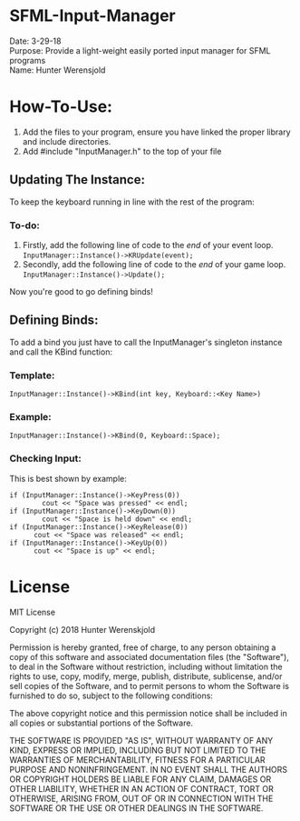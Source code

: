 # SFML-Input-Manager
Date:     3-29-18  
Purpose:  Provide a light-weight easily ported input manager for SFML programs  
Name:     Hunter Werensjold  

# How-To-Use:  
  1. Add the files to your program, ensure you have linked the proper library and include directories.
  2. Add #include "InputManager.h" to the top of your file
## Updating The Instance:  
To keep the keyboard running in line with the rest of the program:  
### To-do: 
1. Firstly, add the following line of code to the *end* of your event loop.  
<code>InputManager::Instance()->KRUpdate(event);</code>  
2. Secondly, add the following line of code to the *end* of your game loop.  
<code>InputManager::Instance()->Update();</code>  

Now you're good to go defining binds!

 ## Defining Binds:  
To add a bind you just have to call the InputManager's singleton instance and call the KBind function:  
### Template:  
    InputManager::Instance()->KBind(int key, Keyboard::<Key Name>)   
### Example:
    InputManager::Instance()->KBind(0, Keyboard::Space);

  
### Checking Input: 
This is best shown by example:  

    if (InputManager::Instance()->KeyPress(0))  
		    cout << "Space was pressed" << endl;  
    if (InputManager::Instance()->KeyDown(0))  
		    cout << "Space is held down" << endl;  
	if (InputManager::Instance()->KeyRelease(0))  
		  cout << "Space was released" << endl;  
	if (InputManager::Instance()->KeyUp(0))  
		  cout << "Space is up" << endl;  

# License

MIT License

Copyright (c) 2018 Hunter Werenskjold

Permission is hereby granted, free of charge, to any person obtaining a copy
of this software and associated documentation files (the "Software"), to deal
in the Software without restriction, including without limitation the rights
to use, copy, modify, merge, publish, distribute, sublicense, and/or sell
copies of the Software, and to permit persons to whom the Software is
furnished to do so, subject to the following conditions:

The above copyright notice and this permission notice shall be included in all
copies or substantial portions of the Software.

THE SOFTWARE IS PROVIDED "AS IS", WITHOUT WARRANTY OF ANY KIND, EXPRESS OR
IMPLIED, INCLUDING BUT NOT LIMITED TO THE WARRANTIES OF MERCHANTABILITY,
FITNESS FOR A PARTICULAR PURPOSE AND NONINFRINGEMENT. IN NO EVENT SHALL THE
AUTHORS OR COPYRIGHT HOLDERS BE LIABLE FOR ANY CLAIM, DAMAGES OR OTHER
LIABILITY, WHETHER IN AN ACTION OF CONTRACT, TORT OR OTHERWISE, ARISING FROM,
OUT OF OR IN CONNECTION WITH THE SOFTWARE OR THE USE OR OTHER DEALINGS IN THE
SOFTWARE.
